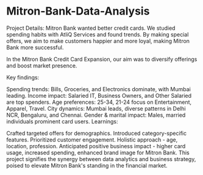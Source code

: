 # Mitron-Bank-Data-Analysis
Project Details: Mitron Bank wanted better credit cards. We studied spending habits with AtliQ Services and found trends. By making special offers, we aim to make customers happier and more loyal, making Mitron Bank more successful.

In the Mitron Bank Credit Card Expansion, our aim was to diversify offerings and boost market presence.

Key findings:

Spending trends: Bills, Groceries, and Electronics dominate, with Mumbai leading.
Income impact: Salaried IT, Business Owners, and Other Salaried are top spenders.
Age preferences: 25-34, 21-24 focus on Entertainment, Apparel, Travel.
City dynamics: Mumbai leads, diverse patterns in Delhi NCR, Bengaluru, and Chennai.
Gender & marital impact: Males, married individuals prominent card users.
Learnings:

Crafted targeted offers for demographics.
Introduced category-specific features.
Prioritized customer engagement.
Holistic approach - age, location, profession.
Anticipated positive business impact - higher card usage, increased spending, enhanced brand image for Mitron Bank. This project signifies the synergy between data analytics and business strategy, poised to elevate Mitron Bank's standing in the financial market.
